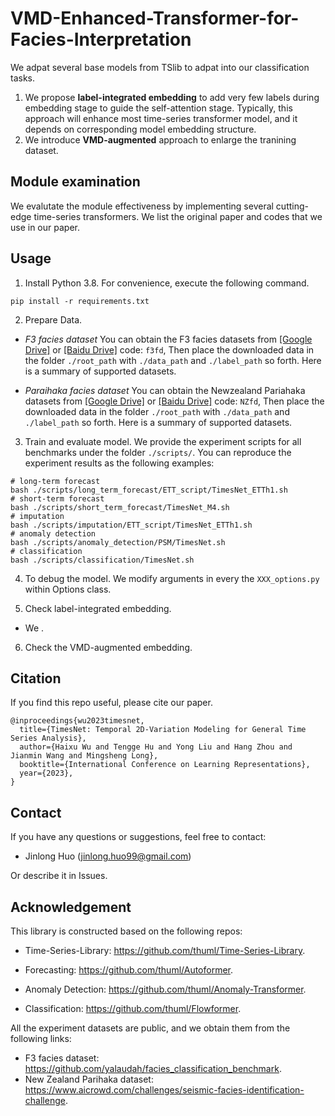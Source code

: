# VMD-Enhanced-Transformer-for-Facies-Interpretation
We adpat several base models from TSlib to adpat into our classification tasks.

1. We propose **label-integrated embedding** to add very few labels during embedding stage to guide the self-attention stage. Typically, this approach will enhance most time-series transformer model, and it depends on corresponding model embedding structure.
2. We introduce **VMD-augmented** approach to enlarge the tranining dataset.

## Module examination

We evalutate the module effectiveness by implementing several cutting-edge time-series transformers. We list the original paper and codes that we use in our paper.


## Usage

1. Install Python 3.8. For convenience, execute the following command.

```
pip install -r requirements.txt
```

2. Prepare Data. 
- *F3 facies dataset*
You can obtain the F3 facies datasets from [[Google Drive]]() or [[Baidu Drive]](https://pan.baidu.com/s/1wydQRBNdyylJZAvxCMjOPA) code: `f3fd`, Then place the downloaded data in the folder `./root_path` with `./data_path` and `./label_path` so forth. Here is a summary of supported datasets.

- *Paraihaka facies dataset*
You can obtain the Newzealand Pariahaka datasets from [[Google Drive]]() or [[Baidu Drive]](https://pan.baidu.com/s/1QNjanQDfN3H9JvOpoX_aYw) code: `NZfd`, Then place the downloaded data in the folder `./root_path` with `./data_path` and `./label_path` so forth. Here is a summary of supported datasets.



3. Train and evaluate model. We provide the experiment scripts for all benchmarks under the folder `./scripts/`. You can reproduce the experiment results as the following examples:

```
# long-term forecast
bash ./scripts/long_term_forecast/ETT_script/TimesNet_ETTh1.sh
# short-term forecast
bash ./scripts/short_term_forecast/TimesNet_M4.sh
# imputation
bash ./scripts/imputation/ETT_script/TimesNet_ETTh1.sh
# anomaly detection
bash ./scripts/anomaly_detection/PSM/TimesNet.sh
# classification
bash ./scripts/classification/TimesNet.sh
```
4. To debug the model. We modify arguments in every the `XXX_options.py` within Options class.

5. Check label-integrated embedding.

- We .

6. Check the VMD-augmented embedding.

## Citation

If you find this repo useful, please cite our paper.

```
@inproceedings{wu2023timesnet,
  title={TimesNet: Temporal 2D-Variation Modeling for General Time Series Analysis},
  author={Haixu Wu and Tengge Hu and Yong Liu and Hang Zhou and Jianmin Wang and Mingsheng Long},
  booktitle={International Conference on Learning Representations},
  year={2023},
}
```

## Contact
If you have any questions or suggestions, feel free to contact:

- Jinlong Huo (jinlong.huo99@gmail.com)

Or describe it in Issues.

## Acknowledgement

This library is constructed based on the following repos:

- Time-Series-Library: https://github.com/thuml/Time-Series-Library.

- Forecasting: https://github.com/thuml/Autoformer.

- Anomaly Detection: https://github.com/thuml/Anomaly-Transformer.

- Classification: https://github.com/thuml/Flowformer.

All the experiment datasets are public, and we obtain them from the following links:

- F3 facies dataset: https://github.com/yalaudah/facies_classification_benchmark.
- New Zealand Parihaka dataset: https://www.aicrowd.com/challenges/seismic-facies-identification-challenge. 

